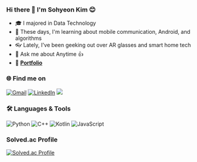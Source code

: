 ### Hi there 👋 I'm Sohyeon Kim 😊

- 🎓 I majored in Data Technology  
- 📱 These days, I'm learning about mobile communication, Android, and algorithms
- 👓 Lately, I've been geeking out over AR glasses and smart home tech
- 💬 Ask me about Anytime 👍
- 🚀 [**Portfolio**](https://helloothere.notion.site/0744c3729b024de09d675cbf44256e93?pvs=4)


### 🌐 Find me on
[![Gmail](https://img.shields.io/badge/Gmail-D14836?style=flat&logo=gmail&logoColor=white)](mailto:sohyeon.sophia.kim@gmail.com)
[![LinkedIn](https://img.shields.io/badge/LinkedIn-0077B5?style=flat&logo=linkedin&logoColor=white)](https://www.linkedin.com/in/sohyeonsophiakim/)
<a href="https://tistory.com/">
  <img src="https://img.shields.io/badge/Tistory-eb531f?style=flat&logo=tistory&logoColor=white"/>
</a>

### 🛠 Languages & Tools
![Python](https://img.shields.io/badge/Python-3776AB?style=flat&logo=python&logoColor=white)
![C++](https://img.shields.io/badge/C++-00599C?style=flat&logo=c%2B%2B&logoColor=white)
![Kotlin](https://img.shields.io/badge/Kotlin-0095D5?style=flat&logo=kotlin&logoColor=white)
![JavaScript](https://img.shields.io/badge/JavaScript-F7DF1E?style=flat&logo=javascript&logoColor=black)

### Solved.ac Profile
[![Solved.ac Profile](http://mazassumnida.wtf/api/mini/generate_badge?boj={asdjklfjsdfl})](https://solved.ac/{asdjklfjsdfl})
